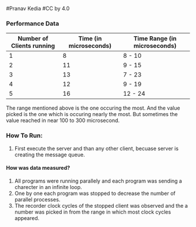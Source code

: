 #Pranav Kedia
#CC by 4.0

### Performance Data

Number of Clients running | Time (in microseconds) | Time Range (in microseconds)
------------ | ------------- | -------------
1 | 8 | 8 - 10
2 | 11 | 9 - 15
3 | 13 | 7 - 23
4 | 12 | 9 - 19
5 | 16 | 12 - 24

The range mentioned above is the one occuring the most. And the value picked is the one which is occuring nearly the most. But 
sometimes the value reached in near 100 to 300 microsecond.

### How To Run:

1. First execute the server and than any other client, becuase server is creating the message queue.

#### How was data measured?

1. All programs were running parallely and each program was sending a charecter in an infinite loop.
2. One by one each program was stopped to decrease the number of parallel processes.
3. The recorder clock cycles of the stopped client was observed and the a number was picked in from the range in which most clock cycles appeared.
